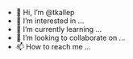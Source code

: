 - 👋 Hi, I’m @tkallep
- 👀 I’m interested in ...
- 🌱 I’m currently learning ...
- 💞️ I’m looking to collaborate on ...
- 📫 How to reach me ...

<!---
tkallep/tkallep is a ✨ special ✨ repository because its `README.md` (this file) appears on your GitHub profile.
You can click the Preview link to take a look at your changes.
--->
